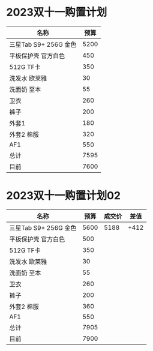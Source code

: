 # 2023双十一购置计划

| 名称                  | 预算 |
| --------------------- | ---- |
| 三星Tab S9+ 256G 金色 | 5200 |
| 平板保护壳 官方白色   | 450  |
| 512G TF卡             | 350  |
| 洗发水 欧莱雅         | 30   |
| 洗面奶 至本           | 55   |
| 卫衣                  | 260  |
| 裤子                  | 200  |
| 外套1                 | 180  |
| 外套2 棉服            | 320  |
| AF1                   | 550  |
| 总计                  | 7595 |
| 目前                  | 7600 |

# 2023双十一购置计划02

| 名称                  | 预算 | 成交价 | 差值 |
| --------------------- | ---- | ------ | ---- |
| 三星Tab S9+ 256G 金色 | 5600 | 5188   | +412 |
| 平板保护壳 官方白色   | 500  |        |      |
| 512G TF卡             | 350  |        |      |
| 洗发水 欧莱雅         | 30   |        |      |
| 洗面奶 至本           | 55   |        |      |
| 卫衣                  | 260  |        |      |
| 裤子                  | 200  |        |      |
| 外套2 棉服            | 360  |        |      |
| AF1                   | 550  |        |      |
| 总计                  | 7905 |        |      |
| 目前                  | 7900 |        |      |
